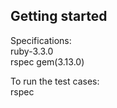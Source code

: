 

Getting started
--------------------
Specifications:  
   ruby-3.3.0  
   rspec gem(3.13.0)

To run the test cases:  
rspec